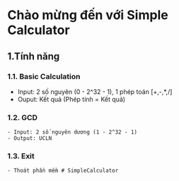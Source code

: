 # Chào mừng đến với Simple Calculator

## 1.Tính năng

### 1.1. Basic Calculation
   - Input: 2 số nguyên (0 - 2^32 - 1), 1 phép toán [+,-,*,/] 
   - Ouput: Kết quả (Phép tính = Kết quả)
### 1.2. GCD
    - Input: 2 số nguyên dương (1 - 2^32 - 1)
    - Output: UCLN
### 1.3. Exit
    - Thoát phần mềm #   S i m p l e C a l c u l a t o r  
 